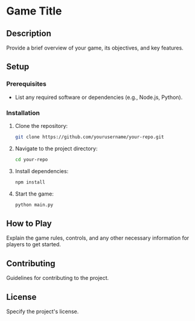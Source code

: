 # Game Title

## Description
Provide a brief overview of your game, its objectives, and key features.

## Setup

### Prerequisites
- List any required software or dependencies (e.g., Node.js, Python).

### Installation
1. Clone the repository:
   ```bash
   git clone https://github.com/yourusername/your-repo.git
   ```
2. Navigate to the project directory:
   ```bash
   cd your-repo
   ```
3. Install dependencies:
   ```bash
   npm install
   ```
4. Start the game:
   ```bash
   python main.py
   ```

## How to Play
Explain the game rules, controls, and any other necessary information for players to get started.

## Contributing
Guidelines for contributing to the project.

## License
Specify the project's license.